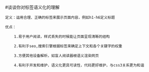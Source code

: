 #谈谈你对标签语义化的理解

    定义：运用合理、正确的标签来展示页面内容，例如h1-h6定义标题

    优点：

        1.易于用户阅读，样式丢失的时候能让页面呈现清晰的结构

        2.有利于seo,搜索引擎根据标签来确定上下文和各个关键字的权重

        3.方便其他设备解析，如盲人阅读器根语义渲染网页

        4.有利于开发和维护，语义化更具可读性，代码更好维护，与css3关系更为和谐